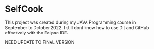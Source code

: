 # SelfCook

This project was created during my JAVA Programming course in September to October 2022. I still dont know how to use Git and GitHub effectively with the Eclipse IDE.

NEED UPDATE TO FINAL VERSION
